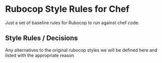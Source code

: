 Rubocop Style Rules for Chef
============================

Just a set of baseline rules for Rubocop to run against chef code.


## Style Rules / Decisions

Any alternatives to the original rubocop styles we will be defined here and
listed with the appropriate reason
